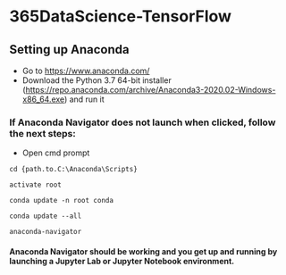 # 365DataScience-TensorFlow

## Setting up Anaconda
- Go to https://www.anaconda.com/
- Download the Python 3.7 64-bit installer (https://repo.anaconda.com/archive/Anaconda3-2020.02-Windows-x86_64.exe) and run it
### If Anaconda Navigator does not launch when clicked, follow the next steps:
- Open cmd prompt

`cd {path.to.C:\Anaconda\Scripts}`

`activate root`

`conda update -n root conda`

`conda update --all`

`anaconda-navigator`


#### Anaconda Navigator should be working and you get up and running by launching a Jupyter Lab or Jupyter Notebook environment.
